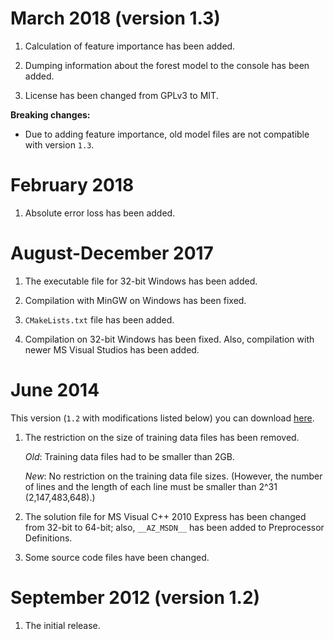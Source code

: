 # March 2018 (version 1.3)

  1. Calculation of feature importance has been added.

  2. Dumping information about the forest model to the console has been added.

  3. License has been changed from GPLv3 to MIT.

**Breaking changes:**

  - Due to adding feature importance, old model files are not compatible with version `1.3`.

# February 2018

  1. Absolute error loss has been added.

# August-December 2017

  1. The executable file for 32-bit Windows has been added.

  2. Compilation with MinGW on Windows has been fixed.

  3. `CMakeLists.txt` file has been added.

  4. Compilation on 32-bit Windows has been fixed.
     Also, compilation with newer MS Visual Studios has been added.

# June 2014

This version (`1.2` with modifications listed below)
you can download [here](http://tongzhang-ml.org/software/rgf/index.html).

  1. The restriction on the size of training data files has been removed.
 
     _Old_: Training data files had to be smaller than 2GB.

     _New_: No restriction on the training data file sizes.
            (However, the number of lines and the length of each line must
            be smaller than 2^31 (2,147,483,648).)

  2. The solution file for MS Visual C++ 2010 Express has been changed
     from 32-bit to 64-bit; also, `__AZ_MSDN__` has been added to
     Preprocessor Definitions.

  3. Some source code files have been changed.

# September 2012 (version 1.2)

  1. The initial release.
